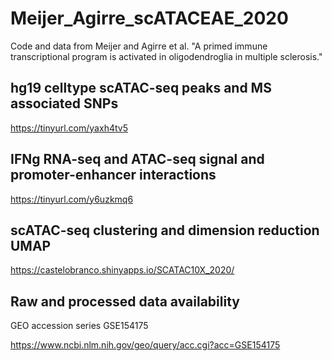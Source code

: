 # Meijer_Agirre_scATACEAE_2020
Code and data from Meijer and Agirre et al. "A primed immune transcriptional program is activated in oligodendroglia in multiple sclerosis."

## hg19 celltype scATAC-seq peaks and MS associated SNPs

https://tinyurl.com/yaxh4tv5

## IFNg RNA-seq and ATAC-seq signal and promoter-enhancer interactions

https://tinyurl.com/y6uzkmq6

## scATAC-seq clustering and dimension reduction UMAP

https://castelobranco.shinyapps.io/SCATAC10X_2020/

## Raw and processed data availability

GEO accession series GSE154175

https://www.ncbi.nlm.nih.gov/geo/query/acc.cgi?acc=GSE154175
